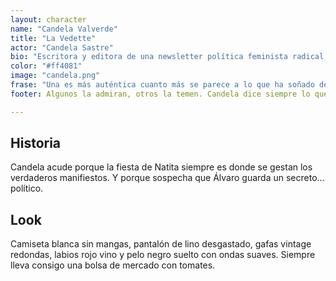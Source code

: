 ```yaml
---
layout: character
name: "Candela Valverde"
title: "La Vedette"
actor: "Candela Sastre"
bio: "Escritora y editora de una newsletter política feminista radical, “Serving Politics”. Vive entre Málaga, Barcelona y Lisboa."
color: "#ff4081"
image: "candela.png"
frase: "Una es más auténtica cuanto más se parece a lo que ha soñado de sí misma."
footer: Algunos la admiran, otros la temen. Candela dice siempre lo que piensa y lo dice bien. Tiene la capacidad de desarmar a cualquiera con una sola frase certera.

---
```

## Historia
  
Candela acude porque la fiesta de Natita siempre es donde se gestan los verdaderos manifiestos. Y porque sospecha que Álvaro guarda un secreto... político.
  
## Look

Camiseta blanca sin mangas, pantalón de lino desgastado, gafas vintage redondas, labios rojo vino y pelo negro suelto con ondas suaves. Siempre lleva consigo una bolsa de mercado con tomates.
